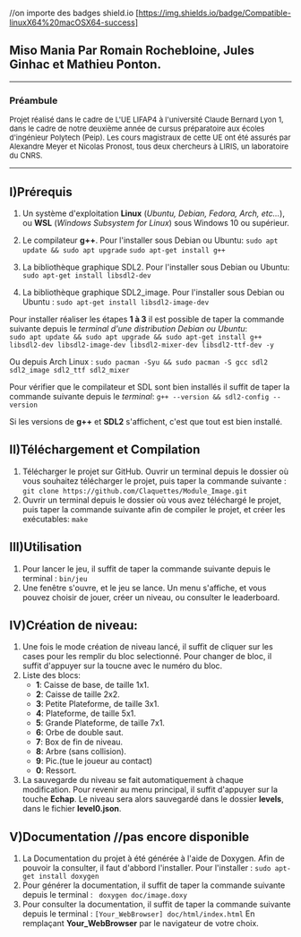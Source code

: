 //on importe des badges shield.io
[https://img.shields.io/badge/Compatible-linuxX64%20macOSX64-success]

Miso Mania Par Romain Rochebloine, Jules Ginhac et Mathieu Ponton.
-------




-------
### Préambule
<font size="2"> 
Projet réalisé dans le cadre de L'UE LIFAP4 à l'université Claude Bernard Lyon 1, dans le cadre de notre deuxième année de cursus préparatoire
aux écoles d'ingénieur Polytech (Peip). Les cours magistraux de cette UE ont été assurés par Alexandre Meyer et Nicolas Pronost, tous deux 
chercheurs à LIRIS, un laboratoire du CNRS.
</font>

-------
## I)Prérequis
1. Un système d'exploitation **Linux** (*Ubuntu, Debian, Fedora, Arch, etc...*), ou **WSL** (*Windows Subsystem for Linux*) sous Windows 10 ou supérieur.
2. Le compilateur **g++**. 
    Pour l'installer sous Debian ou Ubuntu: 
    ```sudo apt update && sudo apt upgrade``` 
    ```sudo apt-get install g++ ```

3. La bibliothèque graphique SDL2.
    Pour l'installer sous Debian ou Ubuntu: 
    ```sudo apt-get install libsdl2-dev```

4. La bibliothèque graphique SDL2_image.
    Pour l'installer sous Debian ou Ubuntu : 
    ```sudo apt-get install libsdl2-image-dev```

Pour installer réaliser les étapes **1 à 3** il est possible de taper la commande suivante depuis le *terminal d'une distribution Debian ou Ubuntu*:   
    ```sudo apt update && sudo apt upgrade && sudo apt-get install g++ libsdl2-dev libsdl2-image-dev libsdl2-mixer-dev libsdl2-ttf-dev -y```

Ou depuis Arch Linux : 
    ```sudo pacman -Syu && sudo pacman -S gcc sdl2 sdl2_image sdl2_ttf sdl2_mixer```

Pour vérifier que le compilateur et SDL sont bien installés il suffit de taper la commande suivante depuis le *terminal*:
    ```g++ --version && sdl2-config --version```

Si  les versions de **g++** et **SDL2** s'affichent, c'est que tout est bien installé.

## II)Téléchargement et Compilation 
1. Télécharger le projet sur GitHub.
   Ouvrir un terminal depuis le dossier où vous souhaitez télécharger le projet, puis taper la commande suivante : 
   ```git clone https://github.com/Claquettes/Module_Image.git```
2. Ouvrir un terminal depuis le dossier où vous avez téléchargé le projet, puis taper la commande suivante afin de compiler le projet, et créer les exécutables: 
   ```make```

## III)Utilisation
1. Pour lancer le jeu, il suffit de taper la commande suivante depuis le terminal : 
   ```bin/jeu```
2. Une fenêtre s'ouvre, et le jeu se lance. Un menu s'affiche, et vous pouvez choisir de jouer, créer un niveau, ou consulter le leaderboard.

## IV)Création de niveau:
1. Une fois le mode création de niveau lancé, il suffit de cliquer sur les cases pour les remplir du bloc selectionné. Pour changer de bloc, il suffit d'appuyer sur la toucne avec le numéro du bloc.
2. Liste des blocs: 
    - **1**: Caisse de base, de taille 1x1.
    - **2**: Caisse de taille 2x2.
    - **3**: Petite Plateforme, de taille 3x1.
    - **4**: Plateforme, de taille 5x1.
    - **5**: Grande Plateforme, de taille 7x1.
    - **6**: Orbe de double saut.
    - **7**: Box de fin de niveau.
    - **8**: Arbre (sans collision).
    - **9**: Pic.(tue le joueur au contact)
    - **0**: Ressort.
3. La sauvegarde du niveau se fait automatiquement à chaque modification. Pour revenir au menu principal, il suffit d'appuyer sur la touche **Echap**. Le niveau sera alors sauvegardé dans le dossier **levels**, dans le fichier **level0.json**.

## V)Documentation //pas encore disponible
1.  La Documentation du projet à été générée à l'aide de Doxygen. Afin de pouvoir la consulter, il faut d'abbord l'installer. Pour l'installer : 
    ```sudo apt-get install doxygen```
2. Pour générer la documentation, il suffit de taper la commande suivante depuis le terminal : 
    ``` doxygen doc/image.doxy```
3. Pour consulter la documentation, il suffit de taper la commande suivante depuis le terminal : 
    ```[Your_WebBrowser] doc/html/index.html```
    En remplaçant **Your_WebBrowser** par le navigateur de votre choix.
